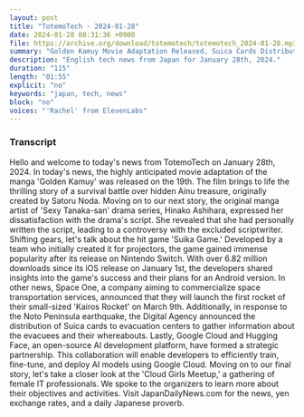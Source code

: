 ```yaml
---
layout: post
title: "TotemoTech - 2024-01-28"
date: 2024-01-28 08:31:36 +0900
file: https://archive.org/download/totemotech/totemotech_2024-01-28.mp3
summary: "Golden Kamuy Movie Adaptation Released, Suica Cards Distributed in Evacuation Centers, & more…"
description: "English tech news from Japan for January 28th, 2024."
duration: "115"
length: "01:55"
explicit: "no"
keywords: "japan, tech, news"
block: "no"
voices: "'Rachel' from ElevenLabs"
---
```


### Transcript

Hello and welcome to today's news from TotemoTech on January 28th, 2024. In today's news, the highly anticipated movie adaptation of the manga 'Golden Kamuy' was released on the 19th. The film brings to life the thrilling story of a survival battle over hidden Ainu treasure, originally created by Satoru Noda. Moving on to our next story, the original manga artist of 'Sexy Tanaka-san' drama series, Hinako Ashihara, expressed her dissatisfaction with the drama's script. She revealed that she had personally written the script, leading to a controversy with the excluded scriptwriter. Shifting gears, let's talk about the hit game 'Suika Game.' Developed by a team who initially created it for projectors, the game gained immense popularity after its release on Nintendo Switch. With over 6.82 million downloads since its iOS release on January 1st, the developers shared insights into the game's success and their plans for an Android version. In other news, Space One, a company aiming to commercialize space transportation services, announced that they will launch the first rocket of their small-sized 'Kairos Rocket' on March 9th. Additionally, in response to the Noto Peninsula earthquake, the Digital Agency announced the distribution of Suica cards to evacuation centers to gather information about the evacuees and their whereabouts. Lastly, Google Cloud and Hugging Face, an open-source AI development platform, have formed a strategic partnership. This collaboration will enable developers to efficiently train, fine-tune, and deploy AI models using Google Cloud. Moving on to our final story, let's take a closer look at the 'Cloud Girls Meetup,' a gathering of female IT professionals. We spoke to the organizers to learn more about their objectives and activities.   Visit JapanDailyNews.com for the news, yen exchange rates, and a daily Japanese proverb.
